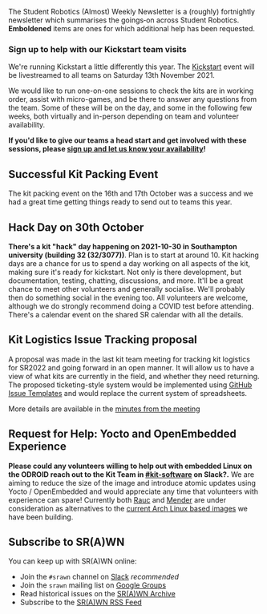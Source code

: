 The Student Robotics (Almost) Weekly Newsletter is a (roughly) fortnightly newsletter which summarises the goings‐on across Student Robotics. **Emboldened** items are ones for which additional help has been requested.

### Sign up to help with our Kickstart team visits

We're running Kickstart a little differently this year. The [Kickstart](https://studentrobotics.org/events/sr2022/kickstart/?utm_source=srawn&utm_medium=srawn&utm_campaign=kickstart-recruitment) event will be livestreamed to all teams on Saturday 13th November 2021.

We would like to run one-on-one sessions to check the kits are in working order, assist with micro-games, and be there to answer any questions from the team. Some of these will be on the day, and some in the following few weeks, both virtually and in-person depending on team and volunteer availability.

**If you'd like to give our teams a head start and get involved with these sessions, please [sign up and let us know your availability](https://forms.gle/2ZUg8YL6Wv1yR5wj6)!**

## Successful Kit Packing Event

The kit packing event on the 16th and 17th October was a success and we had a great time getting things ready to send out to teams this year.

## Hack Day on 30th October

**There's a kit "hack" day happening on 2021-10-30 in Southampton university (building 32 (32/3077))**. Plan is to start at around 10. Kit hacking days are a chance for us to spend a day working on all aspects of the kit, making sure it's ready for kickstart. Not only is there development, but documentation, testing, chatting, discussions, and more. It'll be a great chance to meet other volunteers and generally socialise. We'll probably then do something social in the evening too. All volunteers are welcome, although we do strongly recommend doing a COVID test before attending. There's a calendar event on the shared SR calendar with all the details.

## Kit Logistics Issue Tracking proposal

A proposal was made in the last kit team meeting for tracking kit logistics for SR2022 and going forward in an open manner. It will allow us to have a view of what kits are currently in the field, and whether they need returning. The proposed ticketing-style system would be implemented using [GitHub Issue Templates](https://docs.github.com/en/communities/using-templates-to-encourage-useful-issues-and-pull-requests/syntax-for-issue-forms) and would replace the current system of spreadsheets.

More details are available in the [minutes from the meeting](https://github.com/srobo/kit-team-minutes/blob/main/2021/2021-10-19.md#kit-tracking-proposal-for-sr2022)

## Request for Help: Yocto and OpenEmbedded Experience

**Please could any volunteers willing to help out with embedded Linux on the ODROID reach out to the Kit Team in [#kit-software](https://studentrobotics.slack.com/archives/C012NKR0N5C) on Slack?.** We are aiming to reduce the size of the image and introduce atomic updates using Yocto / OpenEmbedded and would appreciate any time that volunteers with experience can spare! Currently both [Rauc](https://rauc.io/) and [Mender](https://mender.io/) are under consideration as alternatives to the [current Arch Linux based images](https://github.com/srobo/robot-image) we have been building.

## Subscribe to SR(A)WN

You can keep up with SR(A)WN online:

- Join the `#srawn` channel on [Slack](https://app.slack.com/client/T0EEPF1LH/C01GBT8NMSN) _recommended_
- Join the `srawn` mailing list on [Google Groups](https://groups.google.com/g/srawn)
- Read historical issues on the [SR(A)WN Archive](https://studentrobotics.org/srawn)
- Subscribe to the [SR(A)WN RSS Feed](https://studentrobotics.org/srawn/rss.xml)
